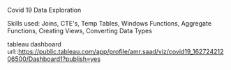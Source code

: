 
Covid 19 Data Exploration 

Skills used: Joins, CTE's, Temp Tables, Windows Functions, Aggregate Functions, Creating Views, Converting Data Types

tableau dashboard url::https://public.tableau.com/app/profile/amr.saad/viz/covid19_16272421206500/Dashboard1?publish=yes










